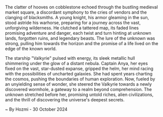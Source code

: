 
The clatter of hooves on cobblestone echoed through the bustling medieval market square, a discordant symphony to the cries of vendors and the clanging of blacksmiths. A young knight, his armor gleaming in the sun, stood astride his warhorse, preparing for a journey across the vast, unforgiving wilderness. He clutched a tattered map, its faded lines promising adventure and danger, each twist and turn hinting at unknown lands, forgotten ruins, and legendary beasts. The lure of the unknown was strong, pulling him towards the horizon and the promise of a life lived on the edge of the known world.

The starship "Valkyrie" pulsed with energy, its sleek metallic hull shimmering under the glow of a distant nebula. Captain Anya, her eyes fixed on the vast, star-dusted expanse, gripped the helm, her mind racing with the possibilities of uncharted galaxies. She had spent years charting the cosmos, pushing the boundaries of human exploration. Now, fueled by an unyielding sense of wonder, she steered the Valkyrie towards a newly discovered wormhole, a gateway to a realm beyond comprehension. The unknown stretched before her, promising untold riches, alien civilizations, and the thrill of discovering the universe's deepest secrets. 

~ By Hozmi - 30 October 2024
